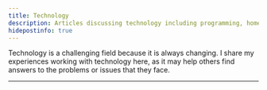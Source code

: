 ```yaml
---
title: Technology
description: Articles discussing technology including programming, home automation, and automations.
hidepostinfo: true
---
```


Technology is a challenging field because it is always changing. I share my experiences working with 
technology here, as it may help others find answers to the problems or issues that they face.

---
